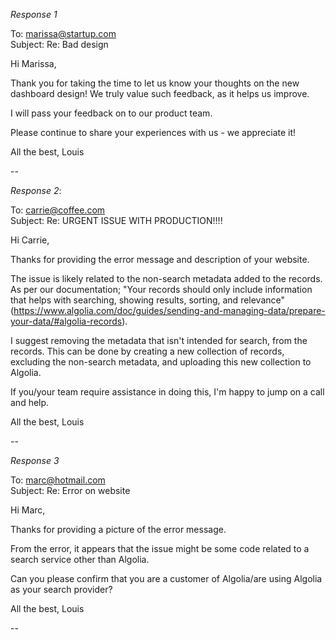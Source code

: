 *Response 1*  

To: marissa@startup.com  
Subject: Re: Bad design  

Hi Marissa,  

Thank you for taking the time to let us know your thoughts on the new dashboard design!
We truly value such feedback, as it helps us improve.

I will pass your feedback on to our product team.

Please continue to share your experiences with us - we appreciate it!

All the best,
Louis


--


*Response 2*:   
  
To: carrie@coffee.com  
Subject: Re: URGENT ISSUE WITH PRODUCTION!!!!  
  
Hi Carrie,

Thanks for providing the error message and description of your website.

The issue is likely related to the non-search metadata added to the records.
As per our documentation; "Your records should only include information that helps with searching, showing results, sorting, and relevance" (https://www.algolia.com/doc/guides/sending-and-managing-data/prepare-your-data/#algolia-records).

I suggest removing the metadata that isn't intended for search, from the records.
This can be done by creating a new collection of records, excluding the non-search metadata, and uploading this new collection to Algolia.

If you/your team require assistance in doing this, I'm happy to jump on a call and help.

All the best,
Louis


--

*Response 3*

To: marc@hotmail.com  
Subject: Re: Error on website   

Hi Marc,

Thanks for providing a picture of the error message.

From the error, it appears that the issue might be some code related to a search service other than Algolia.

Can you please confirm that you are a customer of Algolia/are using Algolia as your search provider?

All the best,
Louis


--